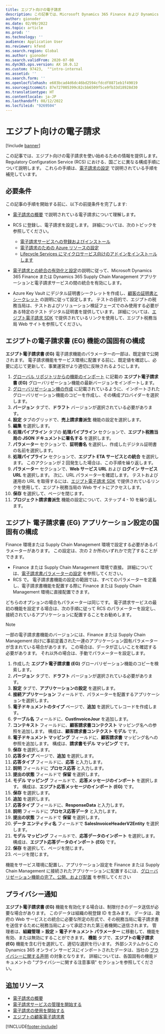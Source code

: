 ```yaml
---
title: エジプト向けの電子請求
description: この記事では、Microsoft Dynamics 365 Finance および Dynamics 365 Supply Chain Management でエジプト向けの電子請求を使い始めるための情報を提供します。
author: gionoder
ms.date: 02/09/2022
ms.topic: article
ms.prod: ''
ms.technology: ''
audience: Application User
ms.reviewer: kfend
ms.search.region: Global
ms.author: gionoder
ms.search.validFrom: 2020-07-08
ms.dyn365.ops.version: AX 10.0.12
ms.custom: 97423,  ""intro-internal
ms.assetid: ''
ms.search.form: ''
ms.openlocfilehash: e603bcad4d6dc46bd2594cfdcdf8871eb1f49019
ms.sourcegitcommit: 87e727005399c82cbb6509f5ce9fb33d18928d30
ms.translationtype: HT
ms.contentlocale: ja-JP
ms.lasthandoff: 08/12/2022
ms.locfileid: "9269504"
---
```

# <a name="electronic-invoicing-for-egypt"></a>エジプト向けの電子請求

[!include [banner](../includes/banner.md)]

この記事では、エジプト向けの電子請求を使い始めるための情報を提供します。 Regulatory Configuration Service (RCS) における、国ごとに異なる構成手順について説明します。 これらの手順は、[電子請求の設定](e-invoicing-set-up-overview.md) で説明されている手順を補完しています。

## <a name="prerequisites"></a>必要条件

この記事の手順を開始する前に、以下の前提条件を完了します:

- [電子請求の概要](e-invoicing-service-overview.md) で説明されている電子請求について理解します。
- RCS に登録し、電子請求を設定します。 詳細については、次のトピックを参照してください。

    - [電子請求サービスへの登録およびインストール](e-invoicing-sign-up-install.md)
    - [電子請求のための Azure リソースの設定](e-invoicing-set-up-azure-resources.md)
    - [Lifecycle Services にマイクロサービス向けのアドインをインストールします](e-invoicing-install-add-in-microservices-lcs.md)
    
- [電子請求との統合の有効化と設定](e-invoicing-activate-setup-integration.md)の説明に従って、Microsoft Dynamics 365 Finance または Dynamics 365 Supply Chain Management アプリケーションと電子請求サービスの間の統合を有効にします。
- Azure Key Vault にデジタル証明書シークレットを作成し、[顧客の証明書とシークレット](e-invoicing-customer-certificates-secrets.md) の説明に従って設定します。 テストの目的で、エジプトの税務当局は、テストおよびソリューション検証フェーズでのみ使用する必要がある特定のテスト デジタル証明書を提供しています。 詳細については、[エジプト電子請求 SDK](https://sdk.invoicing.eta.gov.eg/faq/) で提供されているリンクを使用して、エジプト税務当局 Web サイトを参照してください。

## <a name="country-specific-configuration-for-the-egyptian-electronic-invoice-eg-feature"></a>エジプトの電子請求書 (EG) 機能の国固有の構成

**エジプト電子請求書 (EG)** 電子請求機能のパラメーターの一部は、既定値で公開されます。 電子請求機能をサービス環境に配置する前に、既定値を確認し、必要に応じて更新して、事業運営がより適切に反映されるようにします。

1. [グローバル リポジトリからの機能のインポート](e-invoicing-import-feature-global-repository.md) に記載の **エジプト電子請求書 (EG)** グローバリゼーション機能の最新バージョンをインポートします。
2. [グローバリゼーション機の作成](e-invoicing-create-new-globalization-feature.md) に記載されているように、インポートされたグローバリゼーション機能のコピーを作成し、その構成プロバイダーを選択します。
3. **バージョン** タブで、**ドラフト** バージョンが選択されている必要があります。
4. **設定** タブのグリッドで、**売上請求書派生** 機能の設定を選択します。
5. **編集** を選択します。
6. **処理パイプライン** タブの **処理パイプライン** セクションで、**エジプト税務当局の JSON ドキュメントに署名する** を選択します。
7. **パラメーター** セクションで、**証明書名** を選択し、作成したデジタル証明書の名前を選択します。
8. **処理パイプライン** セクションで、**エジプト ETA サービスとの統合** を選択します。 このアクションが 2 回発生した場合は、この手順を繰り返します。
9. **パラメーター** セクションで、**Web サービス URL** および **ログイン サービス URL** を選択します。 次に、URL パラメーターを確認します。 テストおよび運用の URL を取得するには、[エジプト電子請求 SDK](https://sdk.invoicing.eta.gov.eg/faq/) で提供されているリンクを使用して、エジプト税務当局の Web サイトにアクセスします。
10. **保存** を選択して、ページを閉じます。
11. **プロジェクト請求書派生** 機能の設定について、ステップ 4 - 10 を繰り返します。

## <a name="country-specific-configuration-for-the-egyptian-electronic-invoice-eg-application-setup"></a>エジプト 電子請求書 (EG) アプリケーション設定の国固有の構成

Finance 環境または Supply Chain Management 環境で設定する必要があるパラメーターがあります。 この設定は、次の 2 か所のいずれかで完了することができます。

- Finance または Supply Chain Management 環境で直接。 詳細については、[電子請求書パラメーターの設定](e-invoicing-set-up-parameters.md) を参照してください。
- RCS で。 電子請求書機能の設定の範囲では、すべてのパラメーターを定義し、電子請求書機能を配置する際に Finance または Supply Chain Management 環境に直接配置できます。

どちらのオプションの場合もパラメーターは同じです。 電子請求サービスの最初の機能を設定する場合は、次の手順に従って RCS のパラメーターを設定し、接続されているアプリケーションに配置することをお勧めします。

> [!NOTE]
> 一部の電子請求書機能のバージョンには、Finance または Supply Chain Management 向けに事前定義された一連のアプリケーション固有パラメーターが含まれている場合があります。 この場合は、データが正しいことを確認する必要があります。 それ以外の場合は、手動でパラメーターを設定します。

1. 作成した **エジプト電子請求書 (EG)** グローバリゼーション機能のコピーを検索します。
2. **バージョン** タブで、**ドラフト** バージョンが選択されている必要があります。
3. **設定** タブで、**アプリケーションの設定** を選択します。
4. **接続アプリケーション** フィールドで、パラメーターを配置するアプリケーションを選択します。
5. **電子ドキュメントのタイプ** ページで、**追加** を選択してレコードを作成します。
6. **テーブル名** フィールドに、**CustInvoiceJour** を追加します。
7. **コンテキスト** フィールドに、**顧客請求書コンテクスト** マッピング名への参照を追加します。 構成は、**顧客請求書コンテクスト モデル** です。
8. **電子ドキュメント マッピング** フィールドに、**顧客請求書** マッピング名への参照を追加します。 構成は、**請求書モデル マッピング** です。
9. **保存** を選択します。
10. **応答タイプ** ページで、**追加** を選択します。
11. **応答タイプ** フィールドに、**応答** と入力します。
12. **説明** フィールドに **プロセス応答** と入力します。
13. **提出の状態** フィールドで **保留** を選択します。
14. **モデル マッピング** フィールドで、**応答メッセージのインポート** を選択します。 構成は、**エジプト応答メッセージのインポート (EG)** です。
15. **保存** を選択します。
16. **追加** を選択します。
17. **応答タイプ** フィールドに、**ResponseData** と入力します。
18. **説明** フィールドに **プロセス応答データ** と入力します。
19. **提出の状態** フィールドで **保留** を選択します。
20. **データ エンティティ名** フィールドで **SalesInvoiceHeaderV2Entity** を選択します。
21. **モデル マッピング** フィールドで、**応答データのインポート** を選択します。 構成は、**エジプト応答データのインポート (EG)** です。
22. **保存** を選択して、ページを閉じます。
23. ページを閉じます。

機能をサービス環境に配置し、アプリケーション設定を Finance または Supply Chain Management に接続されたアプリケーションに配置するには、[グローバリゼーション機能の完了、公開、および配置](e-invoicing-complete-publish-deploy-globalization-feature.md) を参照してください

## <a name="privacy-notice"></a>プライバシー通知

**エジプト電子請求書 (EG)** 機能を有効化する場合は、制限付きのデータ送信が必要な場合があります。 このデータは組織の税登録 ID を含みます。 データは、政府の Web サービスとの統合に必要な所定の形式で、その税務当局に電子請求書を送信するために税務当局によって承認された第三者機関に送信されます。 管理者は、**組織管理** \> **設定** \> **電子ドキュメント パラメーター** に移動して、機能を有効、または無効にすることができます。 **機能** タブで、**エジプトの電子請求 (EG)** 機能を含む行を選択して、適切な選択を行います。 外部システムからこの Dynamics 365 オンライン サービスにインポートされたデータは、当社の [プライバシーに関する声明](https://go.microsoft.com/fwlink/?LinkId=512132) の対象となります。 詳細については、各国固有の機能ドキュメントの "プライバシーに関する注意事項" セクションを参照してください。

## <a name="additional-resources"></a>追加リソース

- [電子請求の概要](e-invoicing-service-overview.md)
- [電子請求サービスの管理を開始する](e-invoicing-get-started-service-administration.md)
- [電子請求の使用を開始する](e-invoicing-get-started.md)
- [エジプトの顧客電子請求書](emea-egy-e-invoices.md)

[!INCLUDE[footer-include](../../includes/footer-banner.md)]
